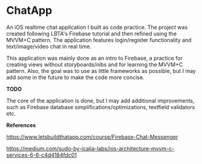 
# ChatApp

An iOS realtime chat application I built as code practice. The project was created following LBTA's Firebase tutorial and then refined using the MVVM+C pattern. The application features login/register functionality and text/image/video chat in real time.

This application was mainly done as an intro to Firebase, a practice for creating views without storyboards/nibs and for learning the MVVM+C pattern. Also, the goal was to use as little frameworks as possible, but I may add some in the future to make the code more concise.

**TODO**


The core of the application is done, but I may add additional improvements, such as Firebase database simplifications/optimizations, textfield validators etc.

**References**

https://www.letsbuildthatapp.com/course/Firebase-Chat-Messenger

https://medium.com/sudo-by-icalia-labs/ios-architecture-mvvm-c-services-6-6-c4d4184fdc01